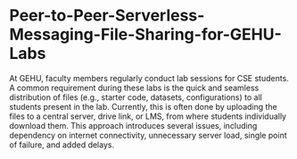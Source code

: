 # Peer-to-Peer-Serverless-Messaging-File-Sharing-for-GEHU-Labs

At GEHU, faculty members regularly conduct lab sessions for CSE students. A common requirement during these labs is the quick and seamless distribution of files (e.g., starter code, datasets, configurations) to all students present in the lab. Currently, this is often done by uploading the files to a central server, drive link, or LMS, from where students individually download them. This approach introduces several issues, including dependency on internet connectivity, unnecessary server load, single point of failure, and added delays.
